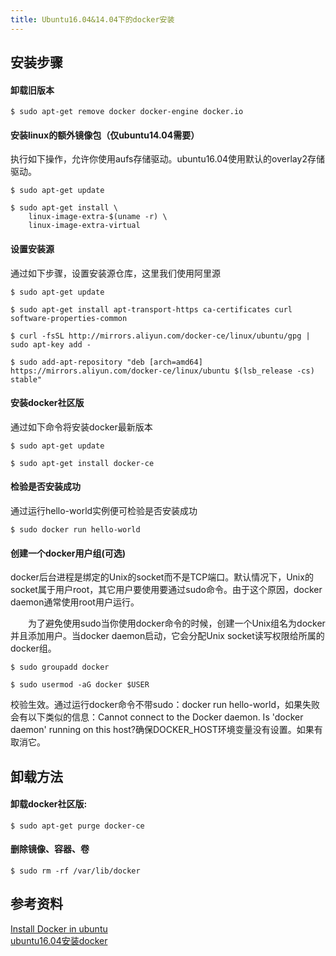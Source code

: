 ```yaml
---
title: Ubuntu16.04&14.04下的docker安装
---
```


## 安装步骤
#### 卸载旧版本

```
$ sudo apt-get remove docker docker-engine docker.io
```

#### 安装linux的额外镜像包（仅ubuntu14.04需要）
执行如下操作，允许你使用aufs存储驱动。ubuntu16.04使用默认的overlay2存储驱动。

```
$ sudo apt-get update

$ sudo apt-get install \
    linux-image-extra-$(uname -r) \
    linux-image-extra-virtual
```
#### 设置安装源
通过如下步骤，设置安装源仓库，这里我们使用阿里源

```
$ sudo apt-get update

$ sudo apt-get install apt-transport-https ca-certificates curl software-properties-common
    
$ curl -fsSL http://mirrors.aliyun.com/docker-ce/linux/ubuntu/gpg | sudo apt-key add -  

$ sudo add-apt-repository "deb [arch=amd64] https://mirrors.aliyun.com/docker-ce/linux/ubuntu $(lsb_release -cs) stable"
```


#### 安装docker社区版
通过如下命令将安装docker最新版本

```
$ sudo apt-get update

$ sudo apt-get install docker-ce
```


#### 检验是否安装成功
通过运行hello-world实例便可检验是否安装成功
```
$ sudo docker run hello-world
```


#### 创建一个docker用户组(可选)
docker后台进程是绑定的Unix的socket而不是TCP端口。默认情况下，Unix的socket属于用户root，其它用户要使用要通过sudo命令。由于这个原因，docker daemon通常使用root用户运行。

　　为了避免使用sudo当你使用docker命令的时候，创建一个Unix组名为docker并且添加用户。当docker daemon启动，它会分配Unix socket读写权限给所属的docker组。

```
$ sudo groupadd docker

$ sudo usermod -aG docker $USER
```
校验生效。通过运行docker命令不带sudo：docker run hello-world，如果失败会有以下类似的信息：Cannot connect to the Docker daemon. Is 'docker daemon' running on this host?确保DOCKER_HOST环境变量没有设置。如果有取消它。


## 卸载方法 
#### 卸载docker社区版:

```
$ sudo apt-get purge docker-ce 
```
#### 删除镜像、容器、卷

```
$ sudo rm -rf /var/lib/docker
```

## 参考资料
[Install Docker in ubuntu](https://docs.docker.com/install/linux/docker-ce/ubuntu/)  
[ubuntu16.04安装docker](https://www.cnblogs.com/lighten/p/6034984.html)  
